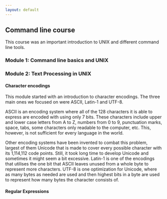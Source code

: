 ```yaml
---
layout: default
---
```


## Command line course

This course was an important introduction to UNIX and different command line tools.

### Module 1: Command line basics and UNIX

### Module 2: Text Processing in UNIX

#### Character encodings

This module started with an introduction to character encodings. The three main ones we focused on were ASCII, Latin-1 and UTF-8.

ASCII is an encoding system where all of the 128 characters it is able to express are encoded with using only 7 bits. These characters include upper and lower case letters from A to Z, numbers from 0 to 9, punctuation marks, space, tabs, some characters only readable to the computer, etc. This, however, is not sufficient for every language in the world. 

Other encoding systems have been invented to combat this problem, largest of them Unicode that is made to cover every possible character with its 1,114,112 code points. Still, it took long time to develop Unicode and sometimes it might seem a bit excessive. Latin-1 is one of the encodings that utilises the one bit that ASCII leaves unused from a whole byte to represent more characters. UTF-8 is one optimization for Unicode, where as many bytes as needed are used and then highest bits in a byte are used to represent how many bytes the character consists of.

#### Regular Expressions
